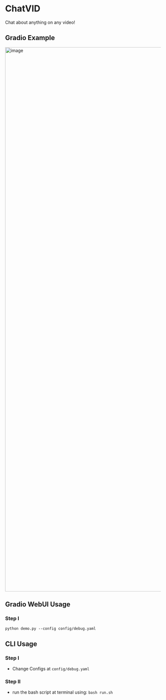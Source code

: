 # ChatVID
Chat about anything on any video!

## Gradio Example
<img width="1759" alt="image" src="https://user-images.githubusercontent.com/71871209/235849280-1e7b3ba4-80c4-44c3-940c-cf09775d984f.png">

## Gradio WebUI Usage
### Step I
```
python demo.py --config config/debug.yaml
```
## CLI Usage
### Step I
* Change Configs at `config/debug.yaml`
### Step II
* run the bash script at terminal using: `bash run.sh`
